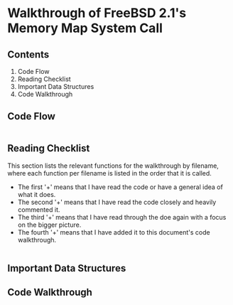 # Walkthrough of FreeBSD 2.1's Memory Map System Call

## Contents

1. Code Flow
2. Reading Checklist
3. Important Data Structures
4. Code Walkthrough

## Code Flow

```txt
```

## Reading Checklist

This section lists the relevant functions for the walkthrough by filename,
where each function per filename is listed in the order that it is called.

* The first '+' means that I have read the code or have a general idea of what it does.
* The second '+' means that I have read the code closely and heavily commented it.
* The third '+' means that I have read through the doe again with a focus on the bigger picture.
* The fourth '+' means that I have added it to this document's code walkthrough.

```txt
```

## Important Data Structures

## Code Walkthrough

```c
```
